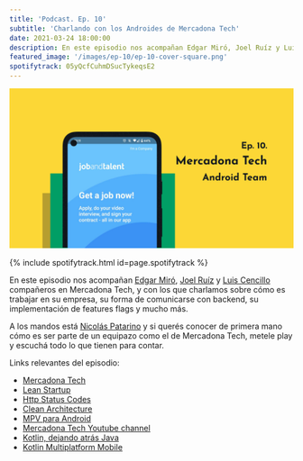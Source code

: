 ```yaml
---
title: 'Podcast. Ep. 10'
subtitle: 'Charlando con los Androides de Mercadona Tech'
date: 2021-03-24 18:00:00
description: En este episodio nos acompañan Edgar Miró, Joel Ruíz y Luis Cencillo todos compañeros en Mercadona Tech.
featured_image: '/images/ep-10/ep-10-cover-square.png'
spotifytrack: 05yQcfCuhmDSucTykeqsE2
---
```


![](/images/ep-10/cover-ep-10.png)

{% include spotifytrack.html id=page.spotifytrack %}

En este episodio nos acompañan [Edgar Miró](https://twitter.com/edgarmiro), [Joel Ruíz](https://twitter.com/joel_ruiz_ruiz) y [Luis Cencillo](https://twitter.com/cenci7) 
 compañeros en Mercadona Tech, y con los que charlamos sobre cómo es trabajar en su empresa, su forma de comunicarse con backend, su 
 implementación de features flags y mucho más.


A los mandos está [Nicolás Patarino](https://twitter.com/npatarino) y si querés conocer de primera mano cómo es ser 
parte de un equipazo como el de Mercadona Tech, metele play y escuchá todo lo que tienen para contar.

Links relevantes del episodio:

* [Mercadona Tech](https://www.mercadonatech.es/es/)
* [Lean Startup](https://www.amazon.es/m%C3%A9todo-Lean-Startup-utilizando-innovaci%C3%B3n-ebook/dp/B0079MWRIK)
* [Http Status Codes](https://restfulapi.net/http-status-codes/)
* [Clean Architecture](https://blog.cleancoder.com/uncle-bob/2012/08/13/the-clean-architecture.html)
* [MPV para Android](https://devexperto.com/mvp-android/)
* [Mercadona Tech Youtube channel](https://www.youtube.com/channel/UCszeJWB_qOK8f_QbNAxuUZg)
* [Kotlin, dejando atrás Java](https://www.youtube.com/watch?v=cdRTBcdSUyc)
* [Kotlin Multiplatform Mobile](https://kotlinlang.org/lp/mobile/)
